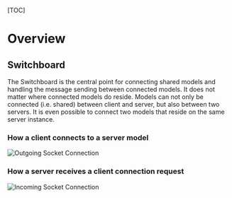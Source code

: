 [TOC]

# Overview

## Switchboard

The Switchboard is the central point for connecting shared models and handling the message sending
between connected models. It does not matter where connected models do reside. Models can not only be
connected (i.e. shared) between client and server, but also between two servers. It is even possible
to connect two models that reside on the same server instance.

### How a client connects to a server model

![Outgoing Socket Connection](/static/images/spidoc/ClientSocketConnect.png)

### How a server receives a client connection request

![Incoming Socket Connection](/static/images/spidoc/ServerSocketConnect.png)
